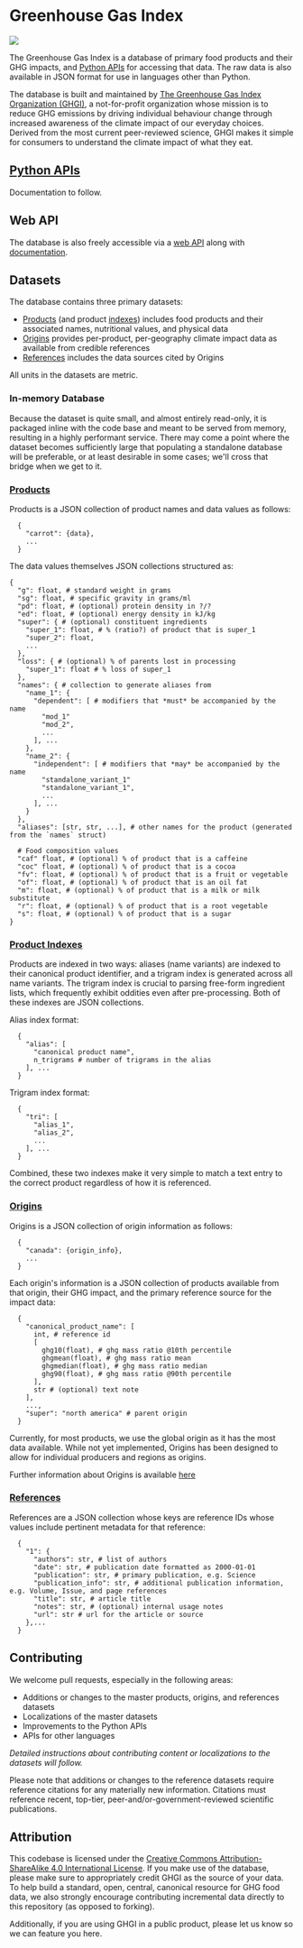 # Greenhouse Gas Index
[![](https://img.shields.io/badge/license-CC--BY--SA%204.0-blue)](https://creativecommons.org/licenses/by-sa/4.0/)

The Greenhouse Gas Index is a database of primary food products and their GHG impacts, and [Python APIs](#python-apis) for accessing that data. The raw data is also available in JSON format for use in languages other than Python.

The database is built and maintained by [The Greenhouse Gas Index Organization (GHGI)](https://ghgi.org), a not-for-profit organization whose mission is to reduce GHG emissions by driving individual behaviour change through increased awareness of the climate impact of our everyday choices. Derived from the most current peer-reviewed science, GHGI makes it simple for consumers to understand the climate impact of what they eat.

## [Python APIs](#python-apis)
Documentation to follow.

## Web API
The database is also freely accessible via a [web API](https://api.ghgi.org) along with [documentation](https://ghgi.org/api/docs).

## Datasets
The database contains three primary datasets:
* [Products](#products) (and product [indexes](#product-indexes)) includes food products and their associated names, nutritional values, and physical data
* [Origins](#origins) provides per-product, per-geography climate impact data as available from credible references
* [References](#references) includes the data sources cited by Origins

All units in the datasets are metric.

### In-memory Database
Because the dataset is quite small, and almost entirely read-only, it is packaged inline with the code base and meant to be served from memory, resulting in a highly performant service. There may come a point where the dataset becomes sufficiently large that populating a standalone database will be preferable, or at least desirable in some cases; we'll cross that bridge when we get to it.

### [Products](#products)
Products is a JSON collection of product names and data values as follows:
```
  {
    "carrot": {data},
    ...
  }
```

The data values themselves JSON collections structured as:
```
{
  "g": float, # standard weight in grams
  "sg": float, # specific gravity in grams/ml
  "pd": float, # (optional) protein density in ?/?
  "ed": float, # (optional) energy density in kJ/kg
  "super": { # (optional) constituent ingredients
    "super_1": float, # % (ratio?) of product that is super_1
    "super_2": float,
    ...
  },
  "loss": { # (optional) % of parents lost in processing
    "super_1": float # % loss of super_1
  },
  "names": { # collection to generate aliases from
    "name_1": { 
      "dependent": [ # modifiers that *must* be accompanied by the name
        "mod_1"
        "mod_2",
        ...
      ], ...
    },
    "name_2": {
      "independent": [ # modifiers that *may* be accompanied by the name
        "standalone_variant_1"
        "standalone_variant_1",
        ...
      ], ...
    }
  },
  "aliases": [str, str, ...], # other names for the product (generated from the `names` struct)

  # Food composition values
  "caf" float, # (optional) % of product that is a caffeine
  "coc" float, # (optional) % of product that is a cocoa
  "fv": float, # (optional) % of product that is a fruit or vegetable
  "of": float, # (optional) % of product that is an oil fat
  "m": float, # (optional) % of product that is a milk or milk substitute
  "r": float, # (optional) % of product that is a root vegetable
  "s": float, # (optional) % of product that is a sugar
}
```

### [Product Indexes](#product-indexes)
Products are indexed in two ways: aliases (name variants) are indexed to their canonical product identifier, and a trigram index is generated across all name variants. The trigram index is crucial to parsing free-form ingredient lists, which frequently exhibit oddities even after pre-processing. Both of these indexes are JSON collections.

Alias index format:
```
  {
    "alias": [
      "canonical product name", 
      n_trigrams # number of trigrams in the alias
    ], ...
  }
```

Trigram index format:
```
  {
    "tri": [
      "alias_1",
      "alias_2",
      ...
    ], ...
  }
```

Combined, these two indexes make it very simple to match a text entry to the correct product regardless of how it is referenced.

### [Origins](#origins)
Origins is a JSON collection of origin information as follows:
```
  {
    "canada": {origin_info},
    ...
  }    
```

Each origin's information is a JSON collection of products available from that origin, their GHG impact, and the primary reference source for the impact data:
```
  {
    "canonical_product_name": [
      int, # reference id
      [
        ghg10(float), # ghg mass ratio @10th percentile
        ghgmean(float), # ghg mass ratio mean
        ghgmedian(float), # ghg mass ratio median
        ghg90(float), # ghg mass ratio @90th percentile
      ],
      str # (optional) text note
    ],
    ...,
    "super": "north america" # parent origin 
  }

```

Currently, for most products, we use the global origin as it has the most data available. While not yet implemented, Origins has been designed to allow for individual producers and regions as origins.

Further information about Origins is available [here](ghgi/datasets/master/origins)

### [References](#references)
References are a JSON collection whose keys are reference IDs whose values include pertinent metadata for that reference:
```
  {
    "1": {
      "authors": str, # list of authors
      "date": str, # publication date formatted as 2000-01-01
      "publication": str, # primary publication, e.g. Science
      "publication_info": str, # additional publication information, e.g. Volume, Issue, and page references
      "title": str, # article title
      "notes": str, # (optional) internal usage notes
      "url": str # url for the article or source
    },...
  }
```

## Contributing
We welcome pull requests, especially in the following areas:
* Additions or changes to the master products, origins, and references datasets
* Localizations of the master datasets
* Improvements to the Python APIs
* APIs for other languages

_Detailed instructions about contributing content or localizations to the datasets will follow._

Please note that additions or changes to the reference datasets require reference citations for any materially new information. Citations must reference recent, top-tier, peer-and/or-government-reviewed scientific publications.

## Attribution
This codebase is licensed under the [Creative Commons Attribution-ShareAlike 4.0 International License](https://creativecommons.org/licenses/by-sa/4.0/). If you make use of the database, please make sure to appropriately credit GHGI as the source of your data. To help build a standard, open, central, canonical resource for GHG food data, we also strongly encourage contributing incremental data directly to this repository (as opposed to forking).

Additionally, if you are using GHGI in a public product, please let us know so we can feature you here.
